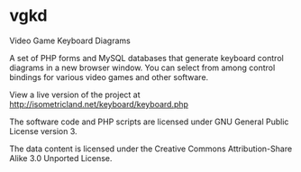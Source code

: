 # vgkd
Video Game Keyboard Diagrams

A set of PHP forms and MySQL databases that generate keyboard control diagrams in a new browser window. You can select from among control bindings for various video games and other software.

View a live version of the project at http://isometricland.net/keyboard/keyboard.php

The software code and PHP scripts are licensed under GNU General Public License version 3.

The data content is licensed under the Creative Commons Attribution-Share Alike 3.0 Unported License.
